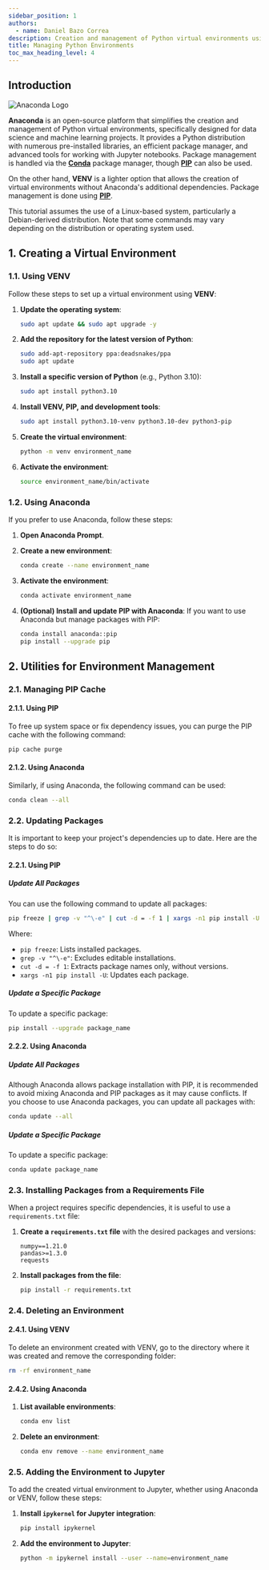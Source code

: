 ```yaml
---
sidebar_position: 1  
authors:
  - name: Daniel Bazo Correa  
description: Creation and management of Python virtual environments using VENV and Anaconda.  
title: Managing Python Environments  
toc_max_heading_level: 4  
---
```


## Introduction

![Anaconda Logo](https://th.bing.com/th/id/R.7b4ee475a8fa6657174bc8477be3df41?rik=7C3cFBxzAcC5Xw&pid=ImgRaw&r=0)

**Anaconda** is an open-source platform that simplifies the creation and management of Python virtual environments, specifically designed for data science and machine learning projects. It provides a Python distribution with numerous pre-installed libraries, an efficient package manager, and advanced tools for working with Jupyter notebooks. Package management is handled via the [**Conda**](https://anaconda.org/anaconda/repo) package manager, though [**PIP**](https://pypi.org/) can also be used.

On the other hand, **VENV** is a lighter option that allows the creation of virtual environments without Anaconda's additional dependencies. Package management is done using [**PIP**](https://pypi.org/).

This tutorial assumes the use of a Linux-based system, particularly a Debian-derived distribution. Note that some commands may vary depending on the distribution or operating system used.

## 1. Creating a Virtual Environment

### 1.1. Using VENV

Follow these steps to set up a virtual environment using **VENV**:

1. **Update the operating system**:

   ```bash
   sudo apt update && sudo apt upgrade -y
   ```

2. **Add the repository for the latest version of Python**:

   ```bash
   sudo add-apt-repository ppa:deadsnakes/ppa
   sudo apt update
   ```

3. **Install a specific version of Python** (e.g., Python 3.10):

   ```bash
   sudo apt install python3.10
   ```

4. **Install VENV, PIP, and development tools**:

   ```bash
   sudo apt install python3.10-venv python3.10-dev python3-pip
   ```

5. **Create the virtual environment**:

   ```bash
   python -m venv environment_name
   ```

6. **Activate the environment**:

   ```bash
   source environment_name/bin/activate
   ```

### 1.2. Using Anaconda

If you prefer to use Anaconda, follow these steps:

1. **Open Anaconda Prompt**.

2. **Create a new environment**:

   ```bash
   conda create --name environment_name
   ```

3. **Activate the environment**:

   ```bash
   conda activate environment_name
   ```

4. **(Optional) Install and update PIP with Anaconda**: If you want to use Anaconda but manage packages with PIP:

   ```bash
   conda install anaconda::pip
   pip install --upgrade pip
   ```

## 2. Utilities for Environment Management

### 2.1. Managing PIP Cache

#### 2.1.1. Using PIP

To free up system space or fix dependency issues, you can purge the PIP cache with the following command:

```bash
pip cache purge
```

#### 2.1.2. Using Anaconda

Similarly, if using Anaconda, the following command can be used:

```bash
conda clean --all
```

### 2.2. Updating Packages

It is important to keep your project's dependencies up to date. Here are the steps to do so:

#### 2.2.1. Using PIP

##### Update All Packages

You can use the following command to update all packages:

```bash
pip freeze | grep -v "^\-e" | cut -d = -f 1 | xargs -n1 pip install -U
```

Where:
- `pip freeze`: Lists installed packages.
- `grep -v "^\-e"`: Excludes editable installations.
- `cut -d = -f 1`: Extracts package names only, without versions.
- `xargs -n1 pip install -U`: Updates each package.

##### Update a Specific Package

To update a specific package:

```bash
pip install --upgrade package_name
```

#### 2.2.2. Using Anaconda

##### Update All Packages

Although Anaconda allows package installation with PIP, it is recommended to avoid mixing Anaconda and PIP packages as it may cause conflicts. If you choose to use Anaconda packages, you can update all packages with:

```bash
conda update --all
```

##### Update a Specific Package

To update a specific package:

```bash
conda update package_name
```

### 2.3. Installing Packages from a Requirements File

When a project requires specific dependencies, it is useful to use a `requirements.txt` file:

1. **Create a `requirements.txt` file** with the desired packages and versions:

   ```plaintext
   numpy==1.21.0
   pandas>=1.3.0
   requests
   ```

2. **Install packages from the file**:

   ```bash
   pip install -r requirements.txt
   ```

### 2.4. Deleting an Environment

#### 2.4.1. Using VENV

To delete an environment created with VENV, go to the directory where it was created and remove the corresponding folder:

```bash
rm -rf environment_name
```

#### 2.4.2. Using Anaconda

1. **List available environments**:

   ```bash
   conda env list
   ```

2. **Delete an environment**:

   ```bash
   conda env remove --name environment_name
   ```

### 2.5. Adding the Environment to Jupyter

To add the created virtual environment to Jupyter, whether using Anaconda or VENV, follow these steps:

1. **Install `ipykernel` for Jupyter integration**:

   ```bash
   pip install ipykernel
   ```

2. **Add the environment to Jupyter**:

   ```bash
   python -m ipykernel install --user --name=environment_name
   ```